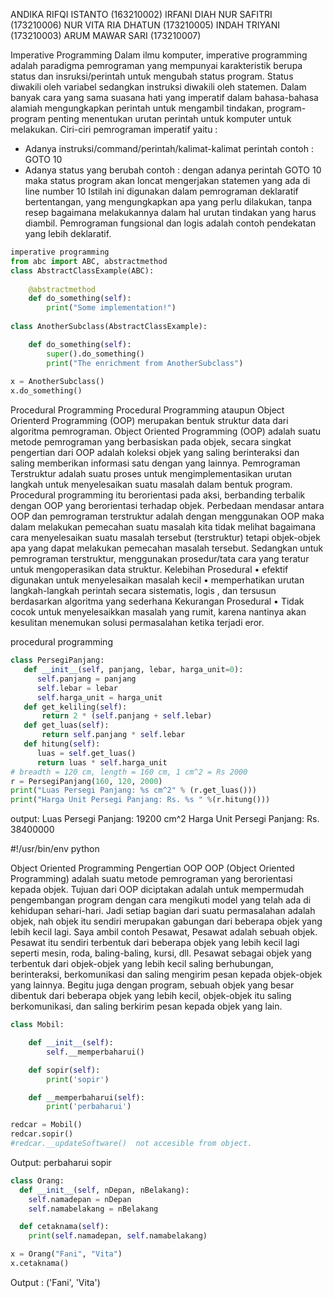 ANDIKA RIFQI ISTANTO (163210002)
IRFANI DIAH NUR SAFITRI (173210006)
NUR VITA RIA DHATUN (173210005)
INDAH TRIYANI (173210003)
ARUM MAWAR SARI (173210007)

Imperative Programming
Dalam ilmu komputer, imperative programming adalah paradigma pemrograman yang mempunyai karakteristik berupa status dan insruksi/perintah untuk mengubah status program. Status diwakili oleh variabel sedangkan instruksi diwakili oleh statemen. Dalam banyak cara yang sama suasana hati yang imperatif dalam bahasa-bahasa alamiah mengungkapkan perintah untuk mengambil tindakan, program-program penting menentukan urutan perintah untuk komputer untuk melakukan.
Ciri-ciri pemrograman imperatif yaitu :
- Adanya instruksi/command/perintah/kalimat-kalimat perintah contoh : GOTO 10
- Adanya status yang berubah contoh : dengan adanya perintah GOTO 10 maka status program akan loncat mengerjakan statemen yang ada di line number 10 Istilah ini digunakan dalam pemrograman deklaratif bertentangan, yang mengungkapkan apa yang perlu dilakukan, tanpa resep bagaimana melakukannya dalam hal urutan tindakan yang harus diambil. Pemrograman fungsional dan logis adalah contoh pendekatan yang lebih deklaratif.

```python
imperative programming
from abc import ABC, abstractmethod
class AbstractClassExample(ABC):
    
    @abstractmethod
    def do_something(self):
        print("Some implementation!")
        
class AnotherSubclass(AbstractClassExample):

    def do_something(self):
        super().do_something()
        print("The enrichment from AnotherSubclass")
        
x = AnotherSubclass()
x.do_something()
```
Procedural Programming
Procedural Programming ataupun Object Orienterd Programming (OOP) merupakan bentuk struktur data dari algoritma pemrograman. Object Oriented Programming (OOP) adalah suatu metode pemrograman yang berbasiskan pada objek, secara singkat pengertian dari OOP adalah koleksi objek yang saling berinteraksi dan saling memberikan informasi satu dengan yang lainnya. Pemrograman Terstruktur adalah suatu proses untuk mengimplementasikan urutan langkah untuk menyelesaikan suatu masalah dalam bentuk program.
Procedural programming itu berorientasi pada aksi, berbanding terbalik dengan OOP yang berorientasi terhadap objek.
Perbedaan mendasar antara OOP dan pemrograman terstruktur adalah dengan menggunakan OOP maka dalam melakukan pemecahan suatu masalah kita tidak melihat bagaimana cara menyelesaikan suatu masalah tersebut (terstruktur) tetapi objek-objek apa yang dapat melakukan pemecahan masalah tersebut. Sedangkan untuk pemrograman terstruktur,  menggunakan prosedur/tata cara yang teratur untuk mengoperasikan data struktur.
Kelebihan Prosedural
•   efektif digunakan untuk menyelesaikan masalah kecil
•   memperhatikan urutan langkah-langkah perintah secara sistematis, logis , dan tersusun berdasarkan algoritma yang sederhana
Kekurangan Prosedural
•   Tidak cocok untuk menyelesaikkan masalah yang rumit, karena nantinya akan kesulitan menemukan solusi permasalahan ketika terjadi eror.


procedural programming
```python
class PersegiPanjang:
   def __init__(self, panjang, lebar, harga_unit=0):
      self.panjang = panjang
      self.lebar = lebar
      self.harga_unit = harga_unit
   def get_keliling(self):
       return 2 * (self.panjang + self.lebar)
   def get_luas(self):
       return self.panjang * self.lebar
   def hitung(self):
      luas = self.get_luas()
      return luas * self.harga_unit
# breadth = 120 cm, length = 160 cm, 1 cm^2 = Rs 2000
r = PersegiPanjang(160, 120, 2000)
print("Luas Persegi Panjang: %s cm^2" % (r.get_luas()))
print("Harga Unit Persegi Panjang: Rs. %s " %(r.hitung()))
```
output:
Luas Persegi Panjang: 19200 cm^2
Harga Unit Persegi Panjang: Rs. 38400000

#!/usr/bin/env python

Object Oriented Programming
Pengertian OOP
OOP (Object Oriented Programming) adalah suatu metode pemrograman yang berorientasi kepada objek. Tujuan dari OOP diciptakan adalah untuk mempermudah pengembangan program dengan cara mengikuti model yang telah ada di kehidupan sehari-hari. Jadi setiap bagian dari suatu permasalahan adalah objek, nah objek itu sendiri merupakan gabungan dari beberapa objek yang lebih kecil lagi. Saya ambil contoh Pesawat, Pesawat adalah sebuah objek. Pesawat itu sendiri terbentuk dari beberapa objek yang lebih kecil lagi seperti mesin, roda, baling-baling, kursi, dll. Pesawat sebagai objek yang terbentuk dari objek-objek yang lebih kecil saling berhubungan, berinteraksi, berkomunikasi dan saling mengirim pesan kepada objek-objek yang lainnya. Begitu juga dengan program, sebuah objek yang besar dibentuk dari beberapa objek yang lebih kecil, objek-objek itu saling berkomunikasi, dan saling berkirim pesan kepada objek yang lain.

```python
class Mobil:

    def __init__(self):
        self.__memperbaharui()

    def sopir(self):
        print('sopir')

    def __memperbaharui(self):
        print('perbaharui')

redcar = Mobil()
redcar.sopir()
#redcar.__updateSoftware()  not accesible from object.
```
Output:
perbaharui
sopir

```python
class Orang:
  def __init__(self, nDepan, nBelakang):
    self.namadepan = nDepan
    self.namabelakang = nBelakang

  def cetaknama(self):
    print(self.namadepan, self.namabelakang)

x = Orang("Fani", "Vita")
x.cetaknama()
```

Output :
('Fani', 'Vita')
```python
